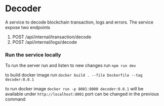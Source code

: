 # Decoder

A service to decode blockchain transaction, logs and errors.
The service expose two endpoints
1. POST /api/internal/transaction/decode
2. POST /api/internal/logs/decode

### Run the service locally

To run the server run and listen to new changes run 
`npm run dev`

to build docker image run
`docker build . --file Dockerfile --tag decoder:0.0.1`

to run docker image
`docker run -p 8001:8000 decoder:0.0.1`
will be available under `http://localhost:8001` port can be changed in the previous command
